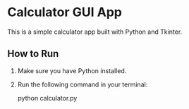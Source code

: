 # Calculator GUI App

This is a simple calculator app built with Python and Tkinter.

## How to Run

1. Make sure you have Python installed.
2. Run the following command in your terminal:

    python calculator.py

